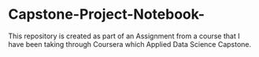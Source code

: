 # Capstone-Project-Notebook-
This repository is created as part of an Assignment from a course that I have been taking through Coursera which Applied Data Science Capstone.
